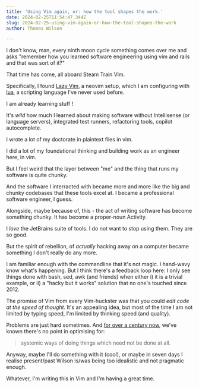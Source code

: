 ```yaml
---
title: 'Using Vim again, or: how the tool shapes the work.'
date: 2024-02-25T11:54:47.344Z
slug: 2024-02-25-using-vim-again-or-how-the-tool-shapes-the-work
author: Thomas Wilson

---
```

I don't know, man, every ninth moon cycle something comes over me and asks 
"remember how you learned software engineering using vim and rails and that was 
sort of it?"

That time has come, all aboard Steam Train Vim.

Specifically, I found [Lazy Vim](https://www.lazyvim.org/), a neovim setup, 
which I am configuring with [lua](https://www.lua.org/), a scripting language 
I've never used before. 

I am already learning stuff !

It's _wild_ how much I learned about making software without Intellisense (or 
language servers), integrated test runners, refactoring tools, copilot 
autocomplete.  

I wrote a  lot of my doctorate in plaintext files in vim. 

I did a lot of my foundational thinking and building work as an engineer here, 
in vim.

But I feel weird that the layer between "me" and the thing that runs my 
software is quite chunky.  

And the software I interracted with became more and more like the big and 
chunky codebases that these tools excel at.  I became a professional software 
engineer, I guess.

Alongside, maybe because of, this - the act of writing software has become 
something chunky.  It has become a proper-noun Activity.

I _love_ the JetBrains suite of tools.  I do not want to stop using them.  They 
are so good.

But the spirit of rebellion, of _actually_ hacking away on a computer became 
something I don't really do any more.

I am familiar enough with the commandline that it's not magic. I hand-wavy know 
what's happening.  But I think there's a feedback loop here: I only see things 
done with bash, sed, awk (and friends) when either i) it is a trivial example, 
or ii) a "hacky but it works" solution that no one's touched since 2012.

The promise of Vim from every Vim-huckster was that you could _edit code at the 
speed of thought_.  It's an appealing idea, but most of the time I am not 
limited by typing speed, I'm limited by thinking speed (and quality).  

Problems are just hard sometimes.  And [for over a century 
now](https://quoteinvestigator.com/2017/02/09/efficient/), we've known there's 
no point in optimising for:

> systemic ways of doing things which need not be done at all.

Anyway, maybe I'll do something with it (cool), or maybe in seven days I 
realise present/past Wilson is/was being too idealistic and not pragmatic 
enough. 

Whatever, I'm writing this in Vim and I'm having a great time.